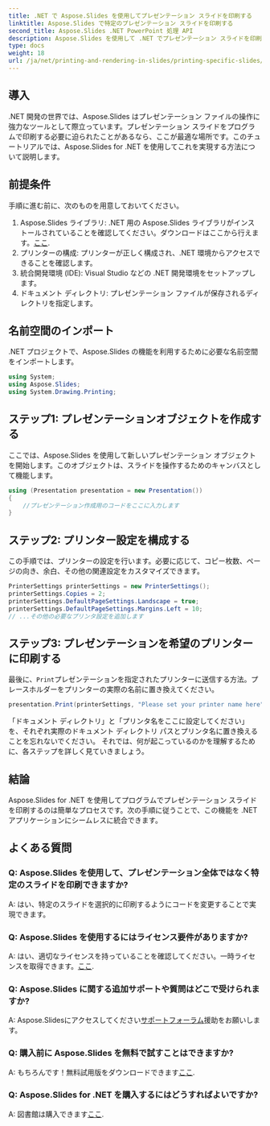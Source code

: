 ```yaml
---
title: .NET で Aspose.Slides を使用してプレゼンテーション スライドを印刷する
linktitle: Aspose.Slides で特定のプレゼンテーション スライドを印刷する
second_title: Aspose.Slides .NET PowerPoint 処理 API
description: Aspose.Slides を使用して .NET でプレゼンテーション スライドを印刷する方法を学びます。開発者向けのステップ バイ ステップ ガイド。ライブラリをダウンロードして、今すぐ印刷を開始してください。
type: docs
weight: 18
url: /ja/net/printing-and-rendering-in-slides/printing-specific-slides/
---
```

## 導入
.NET 開発の世界では、Aspose.Slides はプレゼンテーション ファイルの操作に強力なツールとして際立っています。プレゼンテーション スライドをプログラムで印刷する必要に迫られたことがあるなら、ここが最適な場所です。このチュートリアルでは、Aspose.Slides for .NET を使用してこれを実現する方法について説明します。
## 前提条件
手順に進む前に、次のものを用意しておいてください。
1.  Aspose.Slides ライブラリ: .NET 用の Aspose.Slides ライブラリがインストールされていることを確認してください。ダウンロードはここから行えます。[ここ](https://releases.aspose.com/slides/net/).
2. プリンターの構成: プリンターが正しく構成され、.NET 環境からアクセスできることを確認します。
3. 統合開発環境 (IDE): Visual Studio などの .NET 開発環境をセットアップします。
4. ドキュメント ディレクトリ: プレゼンテーション ファイルが保存されるディレクトリを指定します。
## 名前空間のインポート
.NET プロジェクトで、Aspose.Slides の機能を利用するために必要な名前空間をインポートします。
```csharp
using System;
using Aspose.Slides;
using System.Drawing.Printing;
```
## ステップ1: プレゼンテーションオブジェクトを作成する
ここでは、Aspose.Slides を使用して新しいプレゼンテーション オブジェクトを開始します。このオブジェクトは、スライドを操作するためのキャンバスとして機能します。
```csharp
using (Presentation presentation = new Presentation())
{
    //プレゼンテーション作成用のコードをここに入力します
}
```
## ステップ2: プリンター設定を構成する
この手順では、プリンターの設定を行います。必要に応じて、コピー枚数、ページの向き、余白、その他の関連設定をカスタマイズできます。
```csharp
PrinterSettings printerSettings = new PrinterSettings();
printerSettings.Copies = 2;
printerSettings.DefaultPageSettings.Landscape = true;
printerSettings.DefaultPageSettings.Margins.Left = 10;
// ...その他の必要なプリンタ設定を追加します
```
## ステップ3: プレゼンテーションを希望のプリンターに印刷する
最後に、`Print`プレゼンテーションを指定されたプリンターに送信する方法。プレースホルダーをプリンターの実際の名前に置き換えてください。
```csharp
presentation.Print(printerSettings, "Please set your printer name here");
```
「ドキュメント ディレクトリ」と「プリンタ名をここに設定してください」を、それぞれ実際のドキュメント ディレクトリ パスとプリンタ名に置き換えることを忘れないでください。
それでは、何が起こっているのかを理解するために、各ステップを詳しく見ていきましょう。
## 結論
Aspose.Slides for .NET を使用してプログラムでプレゼンテーション スライドを印刷するのは簡単なプロセスです。次の手順に従うことで、この機能を .NET アプリケーションにシームレスに統合できます。
## よくある質問
### Q: Aspose.Slides を使用して、プレゼンテーション全体ではなく特定のスライドを印刷できますか?
A: はい、特定のスライドを選択的に印刷するようにコードを変更することで実現できます。
### Q: Aspose.Slides を使用するにはライセンス要件がありますか?
 A: はい、適切なライセンスを持っていることを確認してください。一時ライセンスを取得できます。[ここ](https://purchase.aspose.com/temporary-license/).
### Q: Aspose.Slides に関する追加サポートや質問はどこで受けられますか?
 A: Aspose.Slidesにアクセスしてください[サポートフォーラム](https://forum.aspose.com/c/slides/11)援助をお願いします。
### Q: 購入前に Aspose.Slides を無料で試すことはできますか?
 A: もちろんです！無料試用版をダウンロードできます[ここ](https://releases.aspose.com/).
### Q: Aspose.Slides for .NET を購入するにはどうすればよいですか?
 A: 図書館は購入できます[ここ](https://purchase.aspose.com/buy).